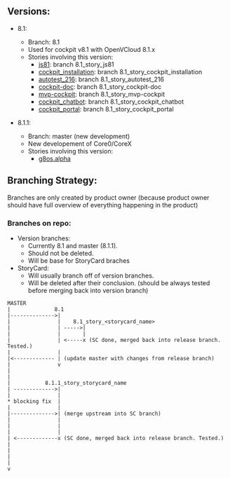 
## Versions:
  * 8.1:
     * Branch: 8.1
     * Used for cockpit v8.1 with OpenVCloud 8.1.x
     * Stories involving this version:
        * [js81](https://github.com/gig-projects/org_development/issues/1212): branch 8.1_story_js81
        * [cockpit_installation](https://github.com/gig-projects/org_development/issues/1301): branch 8.1_story_cockpit_installation
        * [autotest_216](https://github.com/gig-projects/org_development/issues/1223): branch 8.1_story_autotest_216
        * [cockpit-doc](https://github.com/gig-projects/org_development/issues/862): branch 8.1_story_cockpit-doc
        * [mvp-cockpit](https://github.com/gig-projects/org_development/issues/1318): branch 8.1_story_mvp-cockpit
        * [cockpit_chatbot](https://github.com/gig-projects/org_development/issues/1304): branch 8.1_story_cockpit_chatbot
        * [cockpit_portal](https://github.com/gig-projects/org_development/issues/1303): branch 8.1_story_cockpit_portal
        
  * 8.1.1:
     * Branch: master (new development)
     * New developement of Core0/CoreX
     * Stories involving this version:
       * [g8os.alpha](https://github.com/gig-projects/org_development/issues/1218)
     
  
## Branching Strategy:
Branches are only created by product owner (because product owner should have full overview of everything happening in the product)
### Branches on repo:
  * Version branches:
    * Currently 8.1 and master (8.1.1).
    * Should not be deleted.
    * Will be base for StoryCard braches
  * StoryCard:
    * Will usually branch off of version branches.
    * Will be deleted after their conclusion. (should be always tested before merging back into version branch)
    
    
```
MASTER
|              8.1
|-------------->|
|               |    8.1_story_<storycard_name>
|               | ----->|
|               |       |
|               | <-----x (SC done, merged back into release branch. Tested.)
|               |
|<------------- | (update master with changes from release branch)
|               v
|
|
|           8.1.1_story_storycard_name
| ------------->| 
|               |
* blocking fix  |
|               |
|-------------->| (merge upstream into SC branch)
|               |
|               |
|               |
| <-------------x (SC done, merged back into release branch. Tested.)
|
|
|
|
v
```
